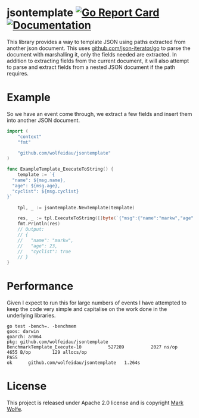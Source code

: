 # jsontemplate [![Go Report Card](https://goreportcard.com/badge/github.com/wolfeidau/jsontemplate)](https://goreportcard.com/report/github.com/wolfeidau/jsontemplate) [![Documentation](https://godoc.org/github.com/wolfeidau/jsontemplate?status.svg)](https://godoc.org/github.com/wolfeidau/jsontemplate)

This library provides a way to template JSON using paths extracted from another json document. This uses [github.com/json-iterator/go](https://github.com/json-iterator/go) to parse the document with marshalling it, only the fields needed are extracted. In addition to extracting fields from the current document, it will also attempt to parse and extract fields from a nested JSON document if the path requires.

# Example

So we have an event come through, we extract a few fields and insert them into another JSON document.

```go
import (
	"context"
	"fmt"

	"github.com/wolfeidau/jsontemplate"
)

func ExampleTemplate_ExecuteToString() {
	template := `{
  "name": ${msg.name},
  "age": ${msg.age},
  "cyclist": ${msg.cyclist}
}`

	tpl, _ := jsontemplate.NewTemplate(template)

	res, _ := tpl.ExecuteToString([]byte(`{"msg":{"name":"markw","age":23,"cyclist":true}}`))
	fmt.Println(res)
	// Output:
	// {
	//   "name": "markw",
	//   "age": 23,
	//   "cyclist": true
	// }
}
```

# Performance

Given I expect to run this for large numbers of events I have attempted to keep the code very simple and capitalise on the work done in the underlying libraries.

```
go test -bench=. -benchmem
goos: darwin
goarch: arm64
pkg: github.com/wolfeidau/jsontemplate
BenchmarkTemplate_Execute-10    	  527289	      2027 ns/op	    4655 B/op	     129 allocs/op
PASS
ok  	github.com/wolfeidau/jsontemplate	1.264s
```

# License

This project is released under Apache 2.0 license and is copyright [Mark Wolfe](https://www.wolfe.id.au).